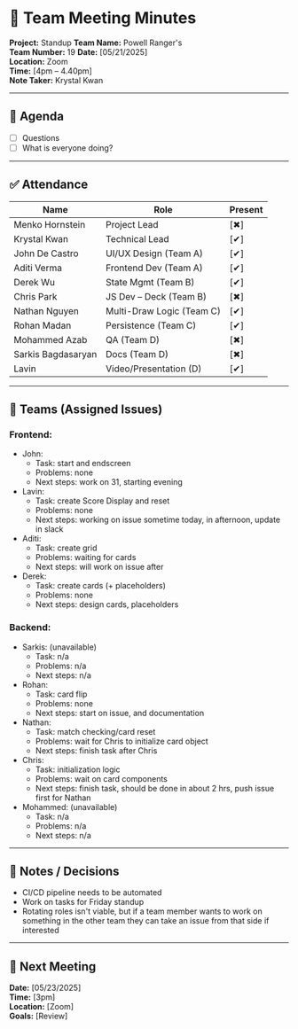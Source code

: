 # 📝 Team Meeting Minutes

**Project:** Standup
**Team Name:** Powell Ranger's  
**Team Number:** 19
**Date:** [05/21/2025]  
**Location:** Zoom  
**Time:** [4pm – 4.40pm]  
**Note Taker:** Krystal Kwan

---

## 📌 Agenda
- [ ] Questions
- [ ] What is everyone doing?

---

## ✅ Attendance
| Name              | Role                     | Present |
|-------------------|--------------------------|---------|
| Menko Hornstein   | Project Lead             | [✖]  |
| Krystal Kwan      | Technical Lead           | [✔]  |
| John De Castro    | UI/UX Design (Team A)    | [✔]  |
| Aditi Verma       | Frontend Dev (Team A)    | [✔]  |
| Derek Wu          | State Mgmt (Team B)      | [✔]  |
| Chris Park        | JS Dev – Deck (Team B)   | [✖]  |
| Nathan Nguyen     | Multi-Draw Logic (Team C)| [✔]  |
| Rohan Madan       | Persistence (Team C)     | [✔]  |
| Mohammed Azab     | QA (Team D)              | [✖]  |
| Sarkis Bagdasaryan| Docs (Team D)            | [✖]  |
| Lavin             | Video/Presentation (D)   | [✔]  |

---
## 👥 Teams (Assigned Issues)

### Frontend:
- John:
  - Task: start and endscreen
  - Problems: none
  - Next steps: work on 31, starting evening
- Lavin:
  - Task: create Score Display and reset
  - Problems: none
  - Next steps: working on issue sometime today, in afternoon, update in slack
- Aditi: 
  - Task: create grid
  - Problems: waiting for cards
  - Next steps: will work on issue after
- Derek:
  - Task: create cards (+ placeholders)
  - Problems: none
  - Next steps: design cards, placeholders

### Backend:
- Sarkis: (unavailable)
  - Task: n/a
  - Problems: n/a
  - Next steps: n/a
- Rohan:
  - Task: card flip
  - Problems: none
  - Next steps: start on issue, and documentation
- Nathan:
  - Task: match checking/card reset
  - Problems: wait for Chris to initialize card object
  - Next steps: finish task after Chris
- Chris:
  - Task: initialization logic
  - Problems: wait on card components
  - Next steps: finish task, should be done in about 2 hrs, push issue first for Nathan
- Mohammed: (unavailable)
  - Task: n/a
  - Problems: n/a
  - Next steps: n/a


---

## 💬 Notes / Decisions
- CI/CD pipeline needs to be automated
- Work on tasks for Friday standup
- Rotating roles isn't viable, but if a team member wants to work on something in the other team they can take an issue from that side if interested

---

## 📅 Next Meeting
**Date:** [05/23/2025]  
**Time:** [3pm]  
**Location:** [Zoom]  
**Goals:** [Review]
